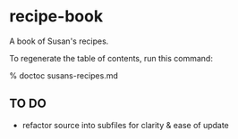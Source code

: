 recipe-book
===========

A book of Susan's recipes.

To regenerate the table of contents, run this command:

  % doctoc susans-recipes.md

TO DO
-----

* refactor source into subfiles for clarity & ease of update
